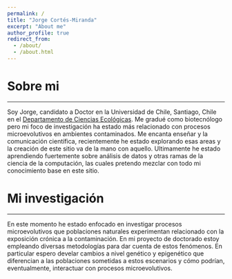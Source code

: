```yaml
---
permalink: /
title: "Jorge Cortés-Miranda"
excerpt: "About me"
author_profile: true
redirect_from: 
  - /about/
  - /about.html
---
```


# Sobre mi
------
Soy Jorge, candidato a Doctor en la Universidad de Chile, Santiago, Chile en el [Departamento de Ciencias Ecológicas](http://ciencias.uchile.cl/departamentos/ciencias-ecologicas/presentacion.html). Me gradué como biotecnólogo pero mi foco de investigación ha estado más relacionado con procesos microevolutivos en ambientes contaminados. Me encanta enseñar y la comunicación científica, recientemente he estado explorando esas areas y la creación de este sitio va de la mano con aquello. Ultimamente he estado aprendiendo fuertemente sobre análisis de datos y otras ramas de la ciencia de la computación, las cuales pretendo mezclar con todo mi conocimiento base en este sitio.

# Mi investigación
------
En este momento he estado enfocado en investigar procesos microevolutivos que poblaciones naturales experimentan relacionado con la exposición crónica a la contaminación. En mi proyecto de doctorado estoy empleando diversas metodologías para dar cuenta de estos fenómenos. En particular espero develar cambios a nivel genético y epigenético que diferencian a las poblaciones sometidas a estos escenarios y cómo podrían, eventualmente, interactuar con procesos microevolutivos.
